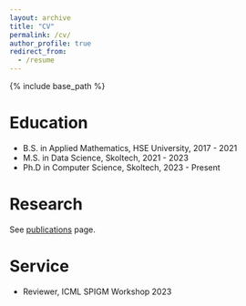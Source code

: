 ```yaml
---
layout: archive
title: "CV"
permalink: /cv/
author_profile: true
redirect_from:
  - /resume
---
```


{% include base_path %}

Education
======
* B.S. in Applied Mathematics, HSE University, 2017 - 2021
* M.S. in Data Science, Skoltech, 2021 - 2023
* Ph.D in Computer Science, Skoltech, 2023 - Present

Research
======
See [publications](/publications/) page.
  
Service
======
* Reviewer, ICML SPIGM Workshop 2023 
